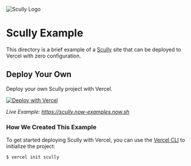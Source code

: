 ![Scully Logo](https://github.com/vercel/vercel/blob/main/packages/frameworks/logos/scully.svg)

# Scully Example

This directory is a brief example of a [Scully](https://scully.io) site that can be deployed to Vercel with zero configuration.

## Deploy Your Own

Deploy your own Scully project with Vercel.

[![Deploy with Vercel](https://vercel.com/button)](https://vercel.com/new/clone?repository-url=https://github.com/vercel/vercel/tree/main/examples/scully)

_Live Example: https://scully.now-examples.now.sh_

### How We Created This Example

To get started deploying Scully with Vercel, you can use the [Vercel CLI](https://vercel.com/download) to initialize the project:

```shell
$ vercel init scully
```
